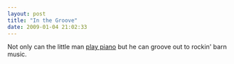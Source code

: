 ```yaml
---
layout: post
title: "In the Groove"
date: 2009-01-04 21:02:33
---
```

Not only can the little man [play piano](http://www.rowanturner.net/?p=130) but he can groove out to rockin' barn music.
